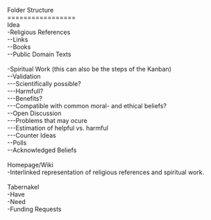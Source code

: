Folder Structure<br>
=================<br>
Idea<br>
  -Religious References<br>
    --Links<br>
    --Books<br>
    --Public Domain Texts<br>
  <br>
  -Spiritual Work (this can also be the steps of the Kanban)<br>
    --Validation<br>
    ---Scientifically possible?<br>
    ---Harmfull?<br>
    ---Benefits?<br>
    ---Compatible with common moral- and ethical beliefs?<br>
    --Open Discussion<br>
    ---Problems that may ocure<br>
    ---Estimation of helpful vs. harmful<br>
    ---Counter Ideas<br>
    --Polls<br>
    --Acknowledged Beliefs<br>
  <br>
Homepage/Wiki<br>
  -Interlinked representation of religious references and spiritual work.<br>
  <br>
Tabernakel<br>
  -Have<br>
  -Need<br>
  -Funding Requests <br>
